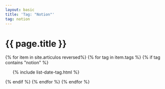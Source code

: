 ```yaml
---
layout: basic
title: 'Tag: "Notion"'
tag: notion
---
```


<h1>{{ page.title }}</h1>

{% for item in site.articulos reversed%}
{% for tag in item.tags %}
{% if tag contains "notion" %}
<ul>
    {% include list-date-tag.html %}
</ul>
{% endif %}
{% endfor %}
{% endfor %}